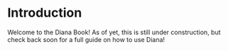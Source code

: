 # Introduction

Welcome to the Diana Book! As of yet, this is still under construction, but check back soon for a full guide on how to use Diana!
